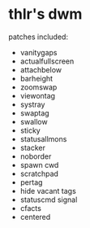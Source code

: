 # thlr's dwm

patches included:

- vanitygaps
- actualfullscreen
- attachbelow
- barheight
- zoomswap
- viewontag
- systray
- swaptag
- swallow
- sticky
- statusallmons
- stacker
- noborder
- spawn cwd
- scratchpad
- pertag
- hide vacant tags
- statuscmd signal
- cfacts
- centered
